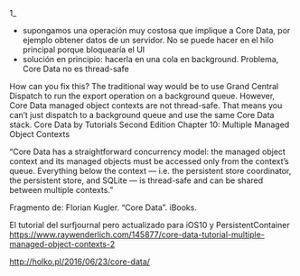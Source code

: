 1_

- supongamos una operación muy costosa que implique a Core Data, por ejemplo obtener datos de un servidor. No se puede hacer en el hilo principal porque bloquearía el UI
- solución en principio: hacerla en una cola en background. Problema, Core Data no es thread-safe

How can you fix this? The traditional way would be to use Grand Central Dispatch to run the export operation on a background queue. However, Core Data managed object contexts are not thread-safe. That means you can’t just dispatch to a background queue and use the same Core Data stack.
 Core Data by Tutorials Second Edition Chapter 10: Multiple Managed Object Contexts

“Core Data has a straightforward concurrency model: the managed object context and its managed objects must be accessed only from the context’s queue. Everything below the context — i.e. the persistent store coordinator, the persistent store, and SQLite — is thread-safe and can be shared between multiple contexts.”

Fragmento de: Florian Kugler. “Core Data”. iBooks. 

El tutorial del surfjournal pero actualizado para iOS10 y PersistentContainer
https://www.raywenderlich.com/145877/core-data-tutorial-multiple-managed-object-contexts-2

http://holko.pl/2016/06/23/core-data/

